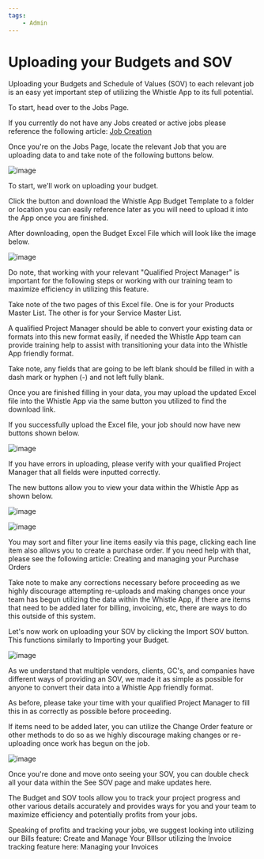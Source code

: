 ```yaml
---
tags:
    - Admin
---
```


# Uploading your Budgets and SOV
Uploading your Budgets and Schedule of Values (SOV) to each relevant job is an easy yet important step of utilizing the Whistle App to its full potential.

To start, head over to the Jobs Page.

If you currently do not have any Jobs created or active jobs please reference the following article: [Job Creation](https://help.whistledrywallapp.com/jobs/job-creation/)

Once you're on the Jobs Page, locate the relevant Job that you are uploading data to and take note of the following buttons below.

![image](https://github.com/user-attachments/assets/a157d6da-0897-4985-8fc2-afa0f48d69db)

To start, we'll work on uploading your budget.

Click the button and download the Whistle App Budget Template to a folder or location you can easily reference later as you will need to upload it into the App once you are finished.

After downloading, open the Budget Excel File which will look like the image below.

![image](https://github.com/user-attachments/assets/7a9e6a3f-6cf4-4bf0-8da4-3756e8f58f09)

Do note, that working with your relevant "Qualified Project Manager" is important for the following steps or working with our training team to maximize efficiency in utilizing this feature.

Take note of the two pages of this Excel file.
One is for your Products Master List.
The other is for your Service Master List.

A qualified Project Manager should be able to convert your existing data or formats into this new format easily, if needed the Whistle App team can provide training help to assist with transitioning your data into the Whistle App friendly format.

Take note, any fields that are going to be left blank should be filled in with a dash mark or hyphen (-) and not left fully blank.

Once you are finished filling in your data, you may upload the updated Excel file into the Whistle App via the same button you utilized to find the download link.

If you successfully upload the Excel file, your job should now have new buttons shown below.

![image](https://github.com/user-attachments/assets/c0f444dd-4215-47d1-bb95-f09c5ab7d466)

If you have errors in uploading, please verify with your qualified Project Manager that all fields were inputted correctly.

The new buttons allow you to view your data within the Whistle App as shown below.

![image](https://github.com/user-attachments/assets/1e145964-3fe4-4acf-9ee6-1b70b541d219)

![image](https://github.com/user-attachments/assets/2f04212e-e743-4048-ad0d-be519bcfc3af)

You may sort and filter your line items easily via this page, clicking each line item also allows you to create a purchase order. If you need help with that, please see the following article: Creating and managing your Purchase Orders

Take note to make any corrections necessary before proceeding as we highly discourage attempting re-uploads and making changes once your team has begun utilizing the data within the Whistle App, if there are items that need to be added later for billing, invoicing, etc, there are ways to do this outside of this system.

Let's now work on uploading your SOV by clicking the Import SOV button. This functions similarly to Importing your Budget.

![image](https://github.com/user-attachments/assets/9982de57-7b76-4709-a1d7-826001c45336)

As we understand that multiple vendors, clients, GC's, and companies have different ways of providing an SOV, we made it as simple as possible for anyone to convert their data into a Whistle App friendly format.

As before, please take your time with your qualified Project Manager to fill this in as correctly as possible before proceeding.

If items need to be added later, you can utilize the Change Order feature or other methods to do so as we highly discourage making changes or re-uploading once work has begun on the job.

![image](https://github.com/user-attachments/assets/1d9d808a-32ee-4ddd-abdc-d54f684cd79c)

Once you're done and move onto seeing your SOV, you can double check all your data within the See SOV page and make updates here.

The Budget and SOV tools allow you to track your project progress and other various details accurately and provides ways for you and your team to maximize efficiency and potentially profits from your jobs.

Speaking of profits and tracking your jobs, we suggest looking into utilizing our Bills feature: Create and Manage Your BIllsor utilizing the Invoice tracking feature here: Managing your Invoices

